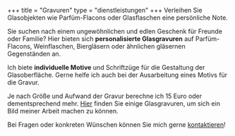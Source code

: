 +++
title = "Gravuren"
type = "dienstleistungen"
+++
Verleihen Sie Glasobjekten wie Parfüm-Flacons oder Glasflaschen eine persönliche Note.

<!--more-->

Sie suchen nach einem ungewöhnlichen und edlen Geschenk für Freunde oder Familie? Hier bieten sich <strong>personalisierte Glasgravuren</strong> auf Parfüm-Flacons, Weinflaschen, Biergläsern oder ähnlichen gläsernen Gegenständen an.

Ich biete <strong>individuelle Motive</strong> und Schriftzüge für die Gestaltung der Glasoberfläche. Gerne helfe ich auch bei der Ausarbeitung eines Motivs für die Gravur.

Je nach Größe und Aufwand der Gravur berechne ich 15 Euro oder dementsprechend mehr. <a href="https://LesArts-MariaFrank.de/gravuren/" title="Weiterleitung zu der Gravuren-Gallerie von Maria Frank">Hier</a> finden Sie einige Glasgravuren, um sich ein Bild meiner Arbeit machen zu können.

Bei Fragen oder konkreten Wünschen können Sie mich gerne <a href="https://LesArts-MariaFrank.de/kontakt/" title="Weiterleitung zu der Website &ldquo;Kontakt&rdquo;">kontaktieren</a>!
